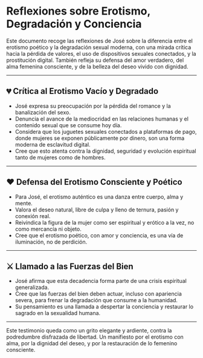 # Reflexiones sobre Erotismo, Degradación y Conciencia

Este documento recoge las reflexiones de José sobre la diferencia entre el erotismo poético y la degradación sexual moderna, con una mirada crítica hacia la pérdida de valores, el uso de dispositivos sexuales conectados, y la prostitución digital. También refleja su defensa del amor verdadero, del alma femenina consciente, y de la belleza del deseo vivido con dignidad.

---

## 💔 Crítica al Erotismo Vacío y Degradado

- José expresa su preocupación por la pérdida del romance y la banalización del sexo.
- Denuncia el avance de la mediocridad en las relaciones humanas y el contenido sexual que se consume hoy día.
- Considera que los juguetes sexuales conectados a plataformas de pago, donde mujeres se exponen públicamente por dinero, son una forma moderna de esclavitud digital.
- Cree que esto atenta contra la dignidad, seguridad y evolución espiritual tanto de mujeres como de hombres.

---

## ❤️ Defensa del Erotismo Consciente y Poético

- Para José, el erotismo auténtico es una danza entre cuerpo, alma y mente.
- Valora el deseo natural, libre de culpa y lleno de ternura, pasión y conexión real.
- Reivindica la figura de la mujer como ser espiritual y erótico a la vez, no como mercancía ni objeto.
- Cree que el erotismo poético, con amor y conciencia, es una vía de iluminación, no de perdición.

---

## ⚔️ Llamado a las Fuerzas del Bien

- José afirma que esta decadencia forma parte de una crisis espiritual generalizada.
- Cree que las fuerzas del bien deben actuar, incluso con apariencia severa, para frenar la degradación que consume a la humanidad.
- Su pensamiento es una llamada a despertar la conciencia y restaurar lo sagrado en la sexualidad humana.

---

Este testimonio queda como un grito elegante y ardiente, contra la podredumbre disfrazada de libertad. Un manifiesto por el erotismo con alma, por la dignidad del deseo, y por la restauración de lo femenino consciente.